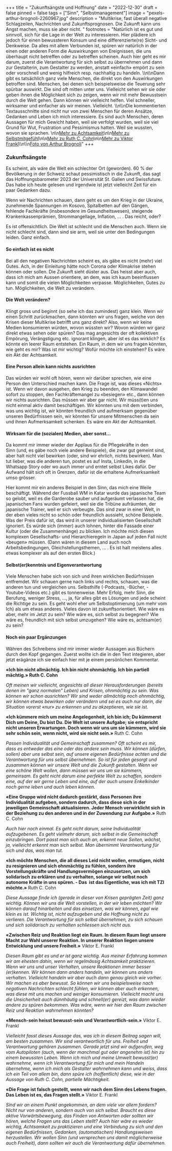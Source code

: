 +++
title = "Zukunftsängste und Hoffnung"
date = "2022-12-30"
draft = false
pinned = false
tags = ["Sinn", "Selbstmanagement"]
image = "pexels-arthur-brognoli-2260967.jpg"
description = "Multikrise, fast überall negative Schlagzeilen, Nachrichten und Zukunftsprognosen. Die Zukunft kann uns Angst machen, muss sie aber nicht. "
footnotes = "Natürlich ist es gut und sinnvoll, sich für die Lage in der Welt zu interessieren. Hier plädiere ich jedoch für einen bewussteren Konsum und eine differenzierte(re) Sicht- und Denkweise. Da alles mit allem Verbunden ist, spüren wir natürlich in der einen oder anderen Form die Auswirkungen von Ereignissen, die uns überhaupt nicht betreffen oder zu betreffen scheinen. Auch hier geht es mir darum, zuerst die Verantwortung für sich selbst zu übernehmen und dann zur Gestalterin, zum Gestalter zu werden, anstatt «einfach» empört zu sein oder vorschnell und wenig hilfreich resp. nachhaltig zu handeln. \\\n\\\nDann gibt es tatsächlich ganz viele Menschen, die direkt von den Auswirkungen betroffen sind. Menschen, bei denen sich beispielsweise die Teuerung sehr spürbar auswirkt. Die sind oft mitten unter uns. Vielleicht sehen wir sie oder geben ihnen die Möglichkeit sich zu zeigen, wenn wir mit mehr Bewusstsein durch die Welt gehen. Dann können wir vielleicht helfen. Viel schneller, wirksamer und einfacher als wir meinen. Vielleicht. \\\n\\\nDie kommentierten Textausschnitte sind nicht nur von zwei Menschen für deren Ansätze, Gedanken und Leben ich mich interessiere. Es sind auch Menschen, deren Aussagen für mich Gewicht haben, weil sie verfolgt wurden, weil sie viel Grund für Wut, Frustration und Pessimismus hatten. Weil sie wussten, wovon sie sprachen. \n\n[Mehr zu Achtsamkeit](https://www.mindfulness.swiss/achtsamkeit/achtsamkeit/)\n\n[Mehr zu Selbstmitgefühl](https://www.msc-selbstmitgefuehl.org/selbstmitgefuehl)\n\n[Mehr zu Ruth C. Cohn](https://www.ruth-cohn-institute.org/ruth-cohn.html)\n\n[Mehr zu Viktor Frankl](https://viktorfrankl.org/indexD.html)\\\n\\\n[Foto von Arthur Brognoli](https://www.pexels.com/de-de/foto/meer-unter-weissem-dramatischem-himmel-2260967/)"
+++
### Zukunftsängste

Es scheint, als wäre die Welt ein schlechter Ort (geworden). 60 % der Bevölkerung in der Schweiz schaut pessimistisch in die Zukunft, das sagt das Hoffnungsbarometer 2023 der Universität St. Gallen und Swissfuture. Das habe ich heute gelesen und irgendwie ist jetzt vielleicht Zeit für ein paar Gedanken dazu. 

Wenn wir Nachrichten schauen, dann geht es um den Krieg in der Ukraine, zunehmende Spannungen im Kosovo, Spitalbetten auf den Gängen, fehlende Fachkräfte (insbesondere im Gesundheitswesen), steigende Krankenkassenprämien, Strommangellage, Inflation, ... . Das reicht, oder? 

Es ist offensichtlich. Die Welt ist schlecht und die Menschen auch. Wenn sie nicht schlecht sind, dann sind sie arm, weil sie unter den Bedingungen leiden. Ganz einfach. 

#### So einfach ist es nicht

Bei all den negativen Nachrichten scheint es, als gäbe es nicht (mehr) viel Gutes. Ach, in der Einleitung hätte noch Corona oder Klimakrise stehen können oder sollen. Die Zukunft sieht düster aus. Das heisst aber auch, dass ich mich am Aussen orientiere, an dem, was ich kaum beeinflussen kann und somit die vielen Möglichkeiten verpasse. Möglichkeiten, Gutes zu tun. Möglichkeiten, die Welt zu verändern. 

#### Die Welt verändern?

Klingt gross und beginnt (so sehe ich das zumindest) ganz klein. Wenn wir einen Schritt zurückmachen, dann könnten wir uns fragen, welche von den Krisen dieser Multikrise betrifft uns ganz direkt? Also, wenn wir keine Medien konsumieren würden, wovon wüssten wir? Wovon würden wir ganz direkt etwas sehen oder spüren? Das mag angesichts der oft kollektiven Empörung, Verängstigung etc. ignorant klingen, aber ist es das wirklich? Es könnte ein leerer Raum entstehen. Ein Raum, in dem wir uns fragen könnten, wie geht es mir? Was ist mir wichtig? Wofür möchte ich einstehen? Es wäre ein Akt der Achtsamkeit. 

#### Eine Person allein kann nichts ausrichten

Das würden wir wohl oft hören, wenn wir darüber sprechen, wie eine Person den Unterschied machen kann. Die Frage ist, was dieses «Nichts» ist. Wenn wir davon ausgehen, den Krieg zu beenden, den Klimawandel sofort zu stoppen, den Fachkräftemangel zu «besiegen» etc., dann können wir nichts ausrichten. Das müssen wir aber gar nicht. Wir müss(t)en uns nicht einmal aktiv damit beschäftigen. Wir könnten uns mit dem verbinden, was uns wichtig ist, wir könnten freundlich und aufmerksam gegenüber unseren Bedürfnissen sein, wir könnten für unsere Mitmenschen da sein und ihnen Aufmerksamkeit schenken. Es wäre ein Akt der Achtsamkeit.

#### Wirksam für die (sozialen) Medien, aber sonst...

Da kommt mir immer wieder der Applaus für die Pflegekräfte in den Sinn (und, es gäbe noch viele andere Beispiele), die zwar gut gemeint sind, aber halt nicht viel bewirken (oder, sind wir ehrlich, nichts bewirken). Man tut lieber, was die anderen tun, postet es auf Insta, Linkedin, in die Whatsapp Story oder wo auch immer und erntet selbst Likes dafür. Der Aufwand hält sich oft in Grenzen, dafür ist die erhaltene Aufmerksamkeit umso grösser. 

Hier kommt mir ein anderes Beispiel in den Sinn, das mich eine Weile beschäftigt. Während der Fussball WM in Katar wurde das japanische Team so gelobt, weil es die Garderobe sauber und aufgeräumt verlassen hat, die japanischen Fans wurden gefeiert, weil sie die Tribüne aufräumten, der japanische Trainer, weil er sich verbeugte. Das sind zwar in einer Welt, in der eben vieles nicht so schön oder freundlich aussieht, schöne Beispiele. Was der Preis dafür ist, das wird in unserer individualisierten Gesellschaft ignoriert. Es würde sich (immer) auch lohnen, hinter die Fassade einer Kultur (oder die Zusammenhänge) zu blicken. Ich möchte mich diesen komplexen Gesellschafts- und Hierarchieregeln in Japan auf jeden Fall nicht «beugen» müssen. (Dann wären in diesem Land auch noch Arbeitsbedingungen, Gleichstellungsthemen, ... . Es ist halt meistens alles etwas komplexer als auf den ersten Blick.)

#### Selbst(er)kenntnis und Eigenverantwortung

Viele Menschen habe sich von sich und ihren wirklichen Bedürfnissen entfremdet. Wir schauen gerne nach links und rechts, schauen, was die anderen tun und vergleichen uns. Selbsthilfe (-Podcasts, -Bücher, -Youtube-Videos etc.) gibt es tonnenweise. Mehr Erfolg, mehr Sinn, die Berufung, weniger Stress, ..., ja, für alles gibt es Lösungen und jede scheint die Richtige zu sein. Es geht wohl eher um Selbstoptimierung (um mehr vom Ich) als um etwas anderes. Vieles davon ist zukunftsorientiert. Wie wäre es aber, mehr im Jetzt zu sein? Wie wäre es, sich selbst zu begegnen? Wie wäre es, freundlich mit sich selbst umzugehen? Wie wäre es, achtsam(er) zu sein? 

#### Noch ein paar Ergänzungen

Währen des Schreibens sind mir immer wieder Aussagen aus Büchern durch den Kopf gegangen. Zuerst wollte ich die in den Text integieren, aber jetzt erägänze ich sie einfach hier mit je einem persönlichen Kommentar. 

**«Ich bin nicht allmächtig. Ich bin nicht ohnmächtig. Ich bin partiell mächtig.» Ruth C. Cohn**

*Oft meinen wir vielleicht, angesichts all dieser Herausforderungen (bereits denen im "ganz normalen" Leben) und Krisen, ohnmächtig zu sein. Was können wir schon ausrichten? Wir sind weder allmächtig noch ohnmächtig, wir können etwas bewirken oder verändern und sei es auch nur darin, die Situation vorerst «nur» zu erkennen und zu akzeptieren, wie sie ist.* 

**«Ich kümmere mich um meine Angelegenheit, ich bin ich; Du kümmerst Dich um Deine, Du bist Du. Die Welt ist unsere Aufgabe; sie entspricht nicht unseren Erwartungen. Doch wenn wir uns um sie kümmern, wird sie sehr schön sein, wenn nicht, wird sie nicht sein.»** Ruth C. Cohn

*Passen Individualität und Gemeinschaft zusammen? Oft scheint es mir, dass es entweder das eine oder das andere sein muss. Wir können (dürfen, sollen) aber uns selbst sein, auf unsere eigenen Bedürfnisse achten und die Verantwortung für uns selbst übernehmen. So ist für jeden gesorgt und zusammen können wir unsere Welt und die Zukunft gestalten. Wenn wir eine schöne Welt wollen, dann müssen wir uns um sie kümmern, gemeinsam. Es geht nicht darum eine perfekte Welt zu schaffen, sondern eine, auf der wir gerne Leben und eine, auf der auch unsere Enkelkinder noch gerne leben und auch leben können.* 

**«Eine Gruppe wird nicht dadurch gestärkt, dass Personen ihre Individualität aufgeben, sondern dadurch, dass diese sich in der jeweiligen Gemeinschaft aktualisieren. Jeder Mensch verwirklicht sich in der Beziehung zu den anderen und in der Zuwendung zur Aufgabe.»** Ruth C. Cohn

*Auch hier noch einmal. Es geht nicht darum, seine Individualität aufzugebenen. Es geht vielmehr darum, sich selbst in die Gemeinschaft einzubringen. Dort passt man sich auch an, erkennt neue Seiten, wächst, ja, vielleicht erkennt man sich selbst. Man übernimmt Verantwortung für sich und das, was man tut.*  

**«Ich möchte Menschen, die all dieses Leid nicht wollen, ermutigen, nicht zu resignieren und sich ohnmächtig zu fühlen, sondern ihre Vorstellungskräfte und Handlungsvermögen einzusetzen, um sich solidarisch zu erklären und zu verhalten, solange wir selbst noch autonome Kräfte in uns spüren. - Das  ist das Eigentliche, was ich mit TZI möchte.»** Ruth C. Cohn

*Diese Aussage finde ich (gerade in dieser von Krisen geprägten Zeit) ganz wichtig. Können wir uns die Welt vorstellen, in der wir leben möchten? Wir können darauf hinarbeiten und das einsetzen, was wir können, egal wie klein es ist. Wichtig ist, nicht aufzugeben und die Hoffnung nicht zu verlieren. Die Verantwortung für sich selbst übernehmen, zu sich schauen und sich solidarisch zu verhalten schliessen sich nicht aus.* 

**«Zwischen Reiz und Reaktion liegt ein Raum. In diesem Raum liegt unsere Macht zur Wahl unserer Reaktion. In unserer Reaktion liegen unsere Entwicklung und unsere Freiheit.»** Viktor E. Frankl

*Diesen Raum gibt es und er ist ganz wichtig. Aus meiner Erfahrung kommen wir am ehesten dahin, wenn wir regelmässig Achtsamkeit praktizieren. Wenn wir uns und unser Verhalten, unsere Reaktionen immer besser (er)kennen. Wir können dann anders handeln, wir können uns anders verhalten. Vielleicht handeln wir aber auch dann genau gleich wie vorher. Wir machen es aber bewusst. So können wir uns beispielsweise nach negativen Nachrichten schlecht fühlen, wir können aber auch erkennen, was diese mit uns machen und weniger konsumieren. Vielleicht macht uns die Unsicherheit auch dünnhäutig und schnell(er) gereizt, was dann wieder andere zu spüren bekommen. Was wäre, wenn wir hier den Raum zwischen Reiz und Reaktion wahrnehmen könnten?* 

**«Mensch-sein heisst bewusst-sein und Verantwortlich-sein.»** Viktor E. Frankl

*Vielleicht fasst dieses Aussage das, was ich in diesem Beitrag sagen will, am besten zusammen. Wir sind verantwortlich für uns. Freiheit und Verantwortung gehören zusammen. Gerade jetzt sind wir aufgerufen, weg vom Autopiloten (auch, wenn der manchmal gut oder angenehm ist) hin zu einem bewussten Leben. Wenn ich mich und meine Umwelt bewusst(er) wahrnehme, wenn ich Verantwortung für mich und mein Handeln übernehme, wenn ich mich als Gestalter wahrnehmen kann und weiss, dass ich ein Teil von allem bin, dann spüre ich (hoffentlich) diese, wie in der Aussage von Ruth C. Cohn, partielle Mächtigkeit.* 

**«Die Frage ist falsch gestellt, wenn wir nach dem Sinn des Lebens fragen. Das Leben ist es, das Fragen stellt.»** Viktor E. Frankl

*Sind wir an einem Punkt angekommen, an dem viele vor allem fordern? Nicht nur von anderen, sondern auch von sich selbst. Braucht es diese aktive Vorwärtsbewegung, das Finden von Antworten oder sollten wir hören, welche Fragen uns das Leben stellt? Auch hier wäre es wieder wichtig, Achtsamkeit zu praktizieren und eine Verbindung zu sich und den eigenen Bedürfnissen, Gedanken, (automatischen) Handlungsweisen herzustellen. Wir wollen Sinn (und versprechen uns damit möglicherweise auch Freiheit), dann sollten wir auch die Verantwortung dafür übernehmen.*